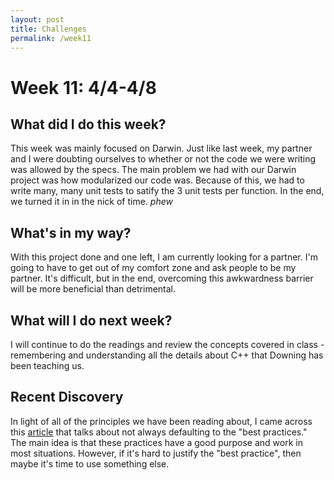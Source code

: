 ```yaml
---
layout: post
title: Challenges
permalink: /week11
---
```


# Week 11: 4/4-4/8

## What did I do this week?

This week was mainly focused on Darwin. Just like last week, my partner and I were doubting ourselves to whether or not the code we were writing was allowed by the specs. The main problem we had with our Darwin project was how modularized our code was. Because of this, we had to write many, many unit tests to satify the 3 unit tests per function. In the end, we turned it in in the nick of time. *phew*

## What's in my way?

With this project done and one left, I am currently looking for a partner. I'm going to have to get out of my comfort zone and ask people to be my partner. It's difficult, but in the end, overcoming this awkwardness barrier will be more beneficial than detrimental. 

## What will I do next week?

I will continue to do the readings and review the concepts covered in class - remembering and understanding all the details about C++ that Downing has been teaching us. 

## Recent Discovery

In light of all of the principles we have been reading about, I came across this [article](https://visualstudiomagazine.com/articles/2016/04/01/why-i-hate-best-practices.aspx?m=1) that talks about not always defaulting to the "best practices." The main idea is that these practices have a good purpose and work in most situations. However, if it's hard to justify the "best practice", then maybe it's time to use something else.

